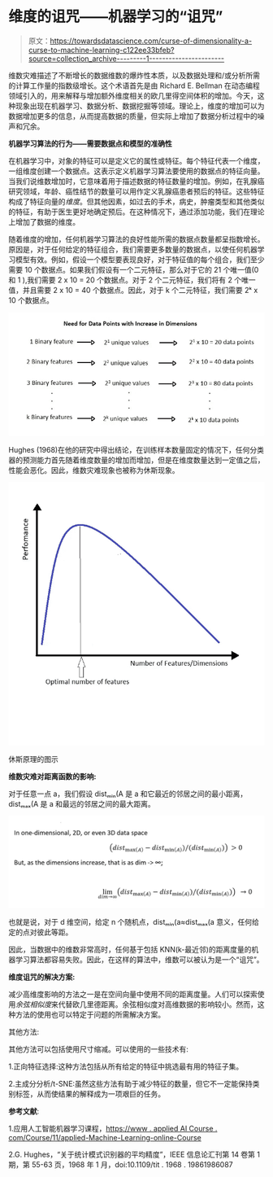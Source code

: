 # 维度的诅咒——机器学习的“诅咒”

> 原文：<https://towardsdatascience.com/curse-of-dimensionality-a-curse-to-machine-learning-c122ee33bfeb?source=collection_archive---------1----------------------->

维数灾难描述了不断增长的数据维数的爆炸性本质，以及数据处理和/或分析所需的计算工作量的指数级增长。这个术语首先是由 Richard E. Bellman 在动态编程领域引入的，用来解释与增加额外维度相关的欧几里得空间体积的增加。今天，这种现象出现在机器学习、数据分析、数据挖掘等领域。理论上，维度的增加可以为数据增加更多的信息，从而提高数据的质量，但实际上增加了数据分析过程中的噪声和冗余。

**机器学习算法的行为——需要数据点和模型的准确性**

在机器学习中，对象的特征可以是定义它的属性或特征。每个特征代表一个维度，一组维度创建一个数据点。这表示定义机器学习算法要使用的数据点的特征向量。当我们说维数增加时，它意味着用于描述数据的特征数量的增加。例如，在乳腺癌研究领域，年龄、癌性结节的数量可以用作定义乳腺癌患者预后的特征。这些特征构成了特征向量的*维度*。但其他因素，如过去的手术，病史，肿瘤类型和其他类似的特征，有助于医生更好地确定预后。在这种情况下，通过添加功能，我们在理论上增加了数据的维度。

随着维度的增加，任何机器学习算法的良好性能所需的数据点数量都呈指数增长。原因是，对于任何给定的特征组合，我们需要更多数量的数据点，以使任何机器学习模型有效。例如，假设一个模型要表现良好，对于特征值的每个组合，我们至少需要 10 个数据点。如果我们假设有一个二元特征，那么对于它的 21 个唯一值(0 和 1 ),我们需要 2 x 10 = 20 个数据点。对于 2 个二元特征，我们将有 2 个唯一值，并且需要 2 x 10 = 40 个数据点。因此，对于 k 个二元特征，我们需要 2ᵏ x 10 个数据点。

![](img/d072fb752add58775e609ca9c239fe6c.png)

Hughes (1968)在他的研究中得出结论，在训练样本数量固定的情况下，任何分类器的预测能力首先随着维度数量的增加而增加，但是在维度数量达到一定值之后，性能会恶化。因此，维数灾难现象也被称为休斯现象。

![](img/a35bd15e3935d5f011f5fd4c4365cd4a.png)

休斯原理的图示

**维数灾难对距离函数的影响:**

对于任意一点 a，我们假设 distₘᵢₙ(A 是 a 和它最近的邻居之间的最小距离，distₘₐₓ(A 是 a 和最远的邻居之间的最大距离。

![](img/22ac367bfb37f98cdbcc6f2f4b40a19b.png)

也就是说，对于 d 维空间，给定 n 个随机点，distₘᵢₙ(a≈distₘₐₓ(a 意义，任何给定的点对彼此等距。

因此，当数据中的维数非常高时，任何基于包括 KNN(k-最近邻)的距离度量的机器学习算法都容易失败。因此，在这样的算法中，维数可以被认为是一个“诅咒”。

**维度诅咒的解决方案:**

减少高维度影响的方法之一是在空间向量中使用不同的距离度量。人们可以探索使用*余弦相似度*来代替欧几里德距离。余弦相似度对高维数据的影响较小。然而，这种方法的使用也可以特定于问题的所需解决方案。

其他方法:

其他方法可以包括使用尺寸缩减。可以使用的一些技术有:

1.正向特征选择:这种方法包括从所有给定的特征中挑选最有用的特征子集。

2.主成分分析/t-SNE:虽然这些方法有助于减少特征的数量，但它不一定能保持类别标签，从而使结果的解释成为一项艰巨的任务。

**参考文献**:

1.应用人工智能机器学习课程，[https://www . applied AI Course . com/Course/11/applied-Machine-Learning-online-Course](https://www.appliedaicourse.com/course/11/applied-machine-learning-online-course)

2.G. Hughes，“关于统计模式识别器的平均精度”，IEEE 信息论汇刊第 14 卷第 1 期，第 55-63 页，1968 年 1 月，doi:10.1109/tit . 1968 . 19861986087